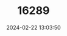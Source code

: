 ---
title: "16289"
category: "Partula guamensis"
draft: false
date: 2024-02-22 13:03:50
languages:
  English: ["Pohnpei ground Partula snail"]
---